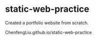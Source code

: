 # static-web-practice

Created a portfolio website from scratch.

ChenfengLiu.github.io/static-web-practice
